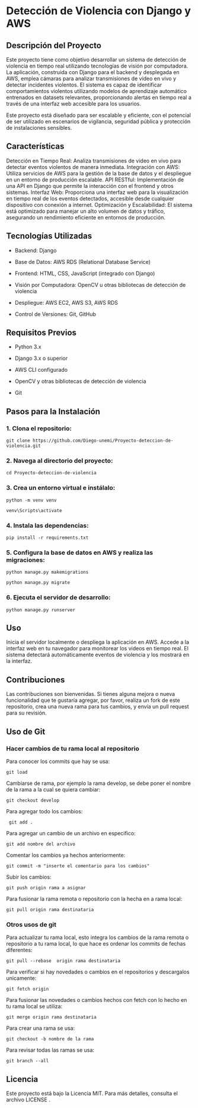 # Detección de Violencia con Django y AWS
## Descripción del Proyecto
Este proyecto tiene como objetivo desarrollar un sistema de detección de violencia en tiempo real utilizando tecnologías de visión por computadora. La aplicación, construida con Django para el backend y desplegada en AWS, emplea cámaras para analizar transmisiones de video en vivo y detectar incidentes violentos. El sistema es capaz de identificar comportamientos violentos utilizando modelos de aprendizaje automático entrenados en datasets relevantes, proporcionando alertas en tiempo real a través de una interfaz web accesible para los usuarios.

Este proyecto está diseñado para ser escalable y eficiente, con el potencial de ser utilizado en escenarios de vigilancia, seguridad pública y protección de instalaciones sensibles.
## Características
Detección en Tiempo Real: Analiza transmisiones de video en vivo para detectar eventos violentos de manera inmediata.
Integración con AWS: Utiliza servicios de AWS para la gestión de la base de datos y el despliegue en un entorno de producción escalable.
API RESTful: Implementación de una API en Django que permite la interacción con el frontend y otros sistemas.
Interfaz Web: Proporciona una interfaz web para la visualización en tiempo real de los eventos detectados, accesible desde cualquier dispositivo con conexión a internet.
Optimización y Escalabilidad: El sistema está optimizado para manejar un alto volumen de datos y tráfico, asegurando un rendimiento eficiente en entornos de producción.

## Tecnologías Utilizadas
- Backend: Django

- Base de Datos: AWS RDS (Relational Database Service)

- Frontend: HTML, CSS, JavaScript (integrado con Django)

- Visión por Computadora: OpenCV u otras bibliotecas de detección de violencia

- Despliegue: AWS EC2, AWS S3, AWS RDS

- Control de Versiones: Git, GitHub


## Requisitos Previos

- Python 3.x

- Django 3.x o superior

- AWS CLI configurado

- OpenCV y otras bibliotecas de detección de violencia

- Git

## Pasos para la Instalación

### 1. Clona el repositorio:
```
git clone https://github.com/Diego-unemi/Proyecto-deteccion-de-violencia.git
```
### 2. Navega al directorio del proyecto:
```
cd Proyecto-deteccion-de-violencia
```
### 3. Crea un entorno virtual e instálalo:
```
python -m venv venv
```
```
venv\Scripts\activate
```
### 4. Instala las dependencias:
```
pip install -r requirements.txt
```
### 5. Configura la base de datos en AWS y realiza las migraciones:
```
python manage.py makemigrations
```
```
python manage.py migrate
```
### 6. Ejecuta el servidor de desarrollo:
```
python manage.py runserver
```
## Uso
Inicia el servidor localmente o despliega la aplicación en AWS.
Accede a la interfaz web en tu navegador para monitorear los videos en tiempo real.
El sistema detectará automáticamente eventos de violencia y los mostrará en la interfaz.
## Contribuciones
Las contribuciones son bienvenidas. Si tienes alguna mejora o nueva funcionalidad que te gustaría agregar, por favor, realiza un fork de este repositorio, crea una nueva rama para tus cambios, y envía un pull request para su revisión.

## Uso de Git
### Hacer cambios de tu rama local al repositorio
Para conocer los commits que hay se usa:
```
git load
```
Cambiarse de rama, por ejemplo la rama develop, se debe poner el nombre de la rama a la cual se quiera cambiar:
```
git checkout develop
```
Para agregar todo los cambios:
```
 git add .
```
Para agregar un cambio de un archivo en especifico:
```
git add nombre del archivo
```
Comentar los cambios ya hechos anteriormente:
```
git commit -m "inserte el comentario para los cambios"
```
Subir los cambios:
```
git push origin rama a asignar 
```
Para fusionar la rama remota o repositorio con la hecha en a rama local: 
```
git pull origin rama destinataria
```
### Otros usos de git
Para actualizar tu rama local, esto integra los cambios de la rama remota o repositorio a tu rama local, lo que hace es ordenar los commits de fechas diferentes:
```
git pull --rebase  origin rama destinataria
```
Para verificar si hay novedades o cambios en el repositorios y descargalos unicamente:
```
git fetch origin 
```
Para fusionar las novedades o cambios hechos con fetch con lo hecho en tu rama local se utiliza:
```
git merge origin rama destinataria
```
Para crear una rama se usa:
```
git checkout -b nombre de la rama
```
Para revisar todas las ramas se usa:
```
git branch --all
```
## Licencia

Este proyecto está bajo la Licencia MIT. Para más detalles, consulta el archivo LICENSE .


